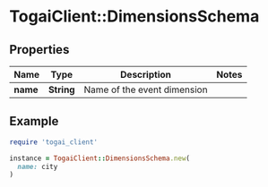 # TogaiClient::DimensionsSchema

## Properties

| Name | Type | Description | Notes |
| ---- | ---- | ----------- | ----- |
| **name** | **String** | Name of the event dimension |  |

## Example

```ruby
require 'togai_client'

instance = TogaiClient::DimensionsSchema.new(
  name: city
)
```

